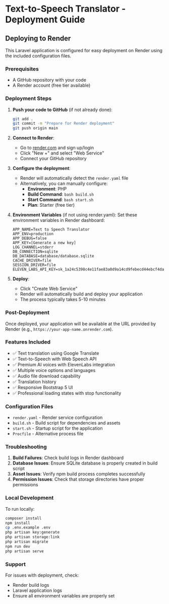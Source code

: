 # Text-to-Speech Translator - Deployment Guide

## Deploying to Render

This Laravel application is configured for easy deployment on Render using the included configuration files.

### Prerequisites
- A GitHub repository with your code
- A Render account (free tier available)

### Deployment Steps

1. **Push your code to GitHub** (if not already done):
   ```bash
   git add .
   git commit -m "Prepare for Render deployment"
   git push origin main
   ```

2. **Connect to Render**:
   - Go to [render.com](https://render.com) and sign up/login
   - Click "New +" and select "Web Service"
   - Connect your GitHub repository

3. **Configure the deployment**:
   - Render will automatically detect the `render.yaml` file
   - Alternatively, you can manually configure:
     - **Environment**: PHP
     - **Build Command**: `bash build.sh`
     - **Start Command**: `bash start.sh`
     - **Plan**: Starter (free tier)

4. **Environment Variables** (if not using render.yaml):
   Set these environment variables in Render dashboard:
   ```
   APP_NAME=Text to Speech Translator
   APP_ENV=production
   APP_DEBUG=false
   APP_KEY=[Generate a new key]
   LOG_CHANNEL=stderr
   DB_CONNECTION=sqlite
   DB_DATABASE=database/database.sqlite
   CACHE_DRIVER=file
   SESSION_DRIVER=file
   ELEVEN_LABS_API_KEY=sk_1a24c5398c4e11fae83a0d9a14cd9febecd44ebcf4dacd73
   ```

5. **Deploy**:
   - Click "Create Web Service"
   - Render will automatically build and deploy your application
   - The process typically takes 5-10 minutes

### Post-Deployment

Once deployed, your application will be available at the URL provided by Render (e.g., `https://your-app-name.onrender.com`).

### Features Included

- ✅ Text translation using Google Translate
- ✅ Text-to-Speech with Web Speech API
- ✅ Premium AI voices with ElevenLabs integration
- ✅ Multiple voice options and languages
- ✅ Audio file download capability
- ✅ Translation history
- ✅ Responsive Bootstrap 5 UI
- ✅ Professional loading states with stop functionality

### Configuration Files

- `render.yaml` - Render service configuration
- `build.sh` - Build script for dependencies and assets
- `start.sh` - Startup script for the application
- `Procfile` - Alternative process file

### Troubleshooting

1. **Build Failures**: Check build logs in Render dashboard
2. **Database Issues**: Ensure SQLite database is properly created in build script
3. **Asset Issues**: Verify npm build process completes successfully
4. **Permission Issues**: Check that storage directories have proper permissions

### Local Development

To run locally:
```bash
composer install
npm install
cp .env.example .env
php artisan key:generate
php artisan storage:link
php artisan migrate
npm run dev
php artisan serve
```

### Support

For issues with deployment, check:
- Render build logs
- Laravel application logs
- Ensure all environment variables are properly set